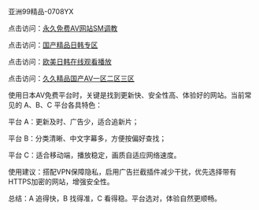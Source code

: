 
亚洲99精品-0708YX

点击访问：<a href="https://heiliaoe8ajia.pages.dev">永久免费AV网站SM调教</a>

点击访问：<a href="https://heiliaoxqkkct.pages.dev">国产精品日韩专区</a>

点击访问：<a href="https://heiliaoxwd5i8.pages.dev">欧美日韩在线观看播放</a>

点击访问：<a href="https://heiliaowzu4ur.pages.dev">久久精品国产AV一区二区三区</a>

使用日本AV免费平台时，关键是找到更新快、安全性高、体验好的网站。当前常见的 A、B、C 平台各具特色：

平台 A：更新及时、广告少，适合追新片；

平台 B：分类清晰、中文字幕多，方便按偏好查找；

平台 C：适合移动端，播放稳定，画质自适应网络速度。

使用建议：搭配VPN保障隐私，启用广告拦截插件减少干扰，优先选择带有HTTPS加密的网站，增强安全性。

总结：A 追得快，B 找得准，C 看得稳。平台选对，体验自然更顺畅。

<span style="display:none;">[Canonical link](https://github.com/hai20250708/so38 ）</span>
